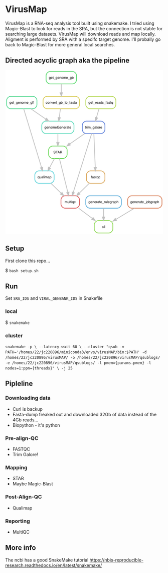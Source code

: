 # VirusMap

VirusMap is a RNA-seq analysis tool built using snakemake. I tried using Magic-Blast to look for reads in the SRA, but the connection is not stable for searching large datasets. VirusMap will download reads and map locally. Aligment is performed by SRA with a specifc target genome. I'll probally go back to Magic-Blast for more general local searches.

## Directed acyclic graph aka the pipeline

![virusMAP DAG](./rulegraph.png "virusMAP DAG")

## Setup

First clone this repo...

$ `bash setup.sh`

## Run

Set `SRA_IDS` and `VIRAL_GENBANK_IDS` in Snakefile

### local

$ `snakemake`

### cluster

`
    snakemake -p \
    --latency-wait 60 \
    --cluster "qsub -v PATH='/homes/22/jc220896/miniconda3/envs/virusMAP/bin:$PATH' -d /homes/22/jc220896/virusMAP/ -o /homes/22/jc220896/virusMAP/qsublogs/ -e /homes/22/jc220896/virusMAP/qsublogs/ -l pmem={params.pmem} -l nodes=1:ppn={threads}" \
    -j 25
`

## Pipleline

### Downloading data

- Curl is backup
- Fasta-dump freaked out and downloaded 32Gb of data instead of the 4Gb reads...
- Biopython - it's python

### Pre-align-QC

- FASTQC
- Trim Galore!

### Mapping

- STAR
- Maybe Magic-Blast

### Post-Align-QC

- Qualimap

### Reporting

- MultiQC

## More info

The ncbi has a good SnakeMake tutorial <https://nbis-reproducible-research.readthedocs.io/en/latest/snakemake/>